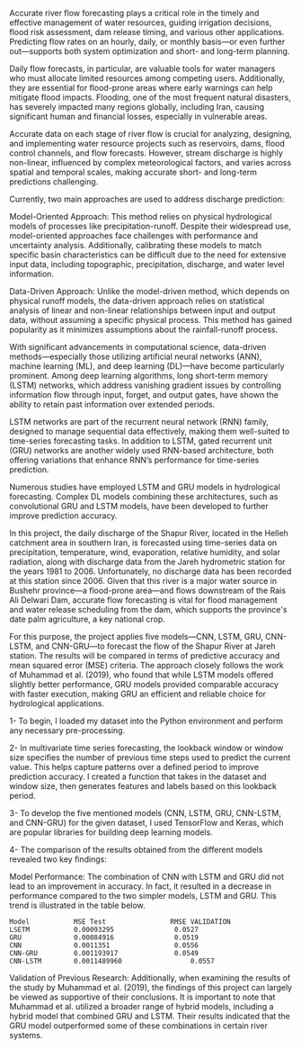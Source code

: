 Accurate river flow forecasting plays a critical role in the timely and effective management of water resources, guiding irrigation decisions, flood risk assessment, dam release timing, and various other applications. Predicting flow rates on an hourly, daily, or monthly basis—or even further out—supports both system optimization and short- and long-term planning.

Daily flow forecasts, in particular, are valuable tools for water managers who must allocate limited resources among competing users. Additionally, they are essential for flood-prone areas where early warnings can help mitigate flood impacts. Flooding, one of the most frequent natural disasters, has severely impacted many regions globally, including Iran, causing significant human and financial losses, especially in vulnerable areas.

Accurate data on each stage of river flow is crucial for analyzing, designing, and implementing water resource projects such as reservoirs, dams, flood control channels, and flow forecasts. However, stream discharge is highly non-linear, influenced by complex meteorological factors, and varies across spatial and temporal scales, making accurate short- and long-term predictions challenging.

Currently, two main approaches are used to address discharge prediction:

Model-Oriented Approach: This method relies on physical hydrological models of processes like precipitation-runoff. Despite their widespread use, model-oriented approaches face challenges with performance and uncertainty analysis. Additionally, calibrating these models to match specific basin characteristics can be difficult due to the need for extensive input data, including topographic, precipitation, discharge, and water level information.

Data-Driven Approach: Unlike the model-driven method, which depends on physical runoff models, the data-driven approach relies on statistical analysis of linear and non-linear relationships between input and output data, without assuming a specific physical process. This method has gained popularity as it minimizes assumptions about the rainfall-runoff process.

With significant advancements in computational science, data-driven methods—especially those utilizing artificial neural networks (ANN), machine learning (ML), and deep learning (DL)—have become particularly prominent. Among deep learning algorithms, long short-term memory (LSTM) networks, which address vanishing gradient issues by controlling information flow through input, forget, and output gates, have shown the ability to retain past information over extended periods.

LSTM networks are part of the recurrent neural network (RNN) family, designed to manage sequential data effectively, making them well-suited to time-series forecasting tasks. In addition to LSTM, gated recurrent unit (GRU) networks are another widely used RNN-based architecture, both offering variations that enhance RNN’s performance for time-series prediction.

Numerous studies have employed LSTM and GRU models in hydrological forecasting. Complex DL models combining these architectures, such as convolutional GRU and LSTM models, have been developed to further improve prediction accuracy.

In this project, the daily discharge of the Shapur River, located in the Helleh catchment area in southern Iran, is forecasted using time-series data on precipitation, temperature, wind, evaporation, relative humidity, and solar radiation, along with discharge data from the Jareh hydrometric station for the years 1981 to 2006. Unfortunately, no discharge data has been recorded at this station since 2006. Given that this river is a major water source in Bushehr province—a flood-prone area—and flows downstream of the Rais Ali Delwari Dam, accurate flow forecasting is vital for flood management and water release scheduling from the dam, which supports the province's date palm agriculture, a key national crop.

For this purpose, the project applies five models—CNN, LSTM, GRU, CNN-LSTM, and CNN-GRU—to forecast the flow of the Shapur River at Jareh station. The results will be compared in terms of predictive accuracy and mean squared error (MSE) criteria. The approach closely follows the work of Muhammad et al. (2019), who found that while LSTM models offered slightly better performance, GRU models provided comparable accuracy with faster execution, making GRU an efficient and reliable choice for hydrological applications.

1- To begin, I loaded my dataset into the Python environment and perform any necessary pre-processing.

2- In multivariate time series forecasting, the lookback window or window size specifies the number of previous time steps used to predict the current value. This helps capture patterns over a defined period to improve prediction accuracy. I created a function that takes in the dataset and window size, then generates features and labels based on this lookback period.

3- To develop the five mentioned models (CNN, LSTM, GRU, CNN-LSTM, and CNN-GRU) for the given dataset, I  used TensorFlow and Keras, which are popular libraries for building deep learning models. 

4- The comparison of the results obtained from the different models revealed two key findings:

Model Performance: The combination of CNN with LSTM and GRU did not lead to an improvement in accuracy. In fact, it resulted in a decrease in performance compared to the two simpler models, LSTM and GRU. This trend is illustrated in the table below.

  
	Model           MSE Test	            RMSE VALIDATION
 	LSETM           0.00093295	             0.0527
	GRU             0.00084916	             0.0519
 	CNN             0.0011351	             0.0556
 	CNN-GRU         0.001193917	             0.0549
	CNN-LSTM        0.0011489960	             0.0557

	


Validation of Previous Research: Additionally, when examining the results of the study by Muhammad et al. (2019), the findings of this project can largely be viewed as supportive of their conclusions. It is important to note that Muhammad et al. utilized a broader range of hybrid models, including a hybrid model that combined GRU and LSTM. Their results indicated that the GRU model outperformed some of these combinations in certain river systems.

